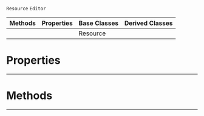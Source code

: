  `Resource` `Editor`



|Methods|Properties|Base Classes|Derived Classes|
|---|---|---|---|
| | |Resource| |


 #  Properties


---  
 #  Methods


---  
 

 